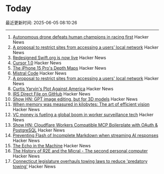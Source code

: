 # Today

最近更新时间: 2025-06-05 08:10:26

--- 
1. [Autonomous drone defeats human champions in racing first](https://www.tudelft.nl/en/2025/lr/autonomous-drone-from-tu-delft-defeats-human-champions-in-historic-racing-first) Hacker News
2. [A proposal to restrict sites from accessing a users’ local network](https://github.com/explainers-by-googlers/local-network-access) Hacker News
3. [Redesigned Swift.org is now live](https://swift.org/) Hacker News
4. [Cursor 1.0](https://www.cursor.com/en/changelog/1-0) Hacker News
5. [The iPhone 15 Pro's Depth Maps](https://tech.marksblogg.com/apple-iphone-15-pro-depth-map-heic.html) Hacker News
6. [Mistral Code](https://mistral.ai/products/mistral-code) Hacker News
7. [A proposal to restrict sites from accessing a users' local network](https://github.com/explainers-by-googlers/local-network-access) Hacker News
8. [Curtis Yarvin's Plot Against America](https://www.newyorker.com/magazine/2025/06/09/curtis-yarvin-profile) Hacker News
9. [IRS Direct File on GitHub](https://chrisgiven.com/2025/05/direct-file-on-github/) Hacker News
10. [Show HN: GPT image editing, but for 3D models](https://www.adamcad.com/) Hacker News
11. [When memory was measured in kilobytes: The art of efficient vision](https://www.softwareheritage.org/2025/06/04/history_computer_vision/) Hacker News
12. [VC money is fueling a global boom in worker surveillance tech](https://restofworld.org/2025/employee-surveillance-software-vc-funding/) Hacker News
13. [Show HN: Cloudflare Workers Compatible MCP Boilerplate with OAuth & PostgreSQL](https://github.com/f/mcp-cloudflare-boilerplate) Hacker News
14. [Preventing Flash of Incomplete Markdown when streaming AI responses](https://engineering.streak.com/p/preventing-unstyled-markdown-streaming-ai) Hacker News
15. [The Echo in the Machine](https://radiolab.org/podcast/the-echo-in-the-machine) Hacker News
16. [The History of R2E and the Micral - The second personal computer](https://www.abortretry.fail/p/the-history-of-r2e-and-the-micral) Hacker News
17. [Connecticut legislature overhauls towing laws to reduce 'predatory towing'](https://www.propublica.org/article/connecticut-passes-towing-law-reform) Hacker News
